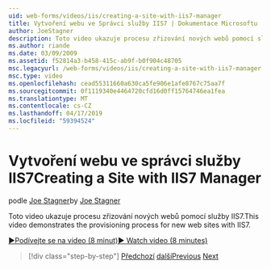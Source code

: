 ```yaml
---
uid: web-forms/videos/iis/creating-a-site-with-iis7-manager
title: Vytvoření webu ve Správci služby IIS7 | Dokumentace Microsoftu
author: JoeStagner
description: Toto video ukazuje procesu zřizování nových webů pomocí služby IIS7.
ms.author: riande
ms.date: 03/09/2009
ms.assetid: f52814a3-b458-415c-ab9f-b0f904c48705
msc.legacyurl: /web-forms/videos/iis/creating-a-site-with-iis7-manager
msc.type: video
ms.openlocfilehash: cead55311660a630ca5fe906e1afe8767c75aa7f
ms.sourcegitcommit: 0f1119340e4464720cfd16d0ff15764746ea1fea
ms.translationtype: MT
ms.contentlocale: cs-CZ
ms.lasthandoff: 04/17/2019
ms.locfileid: "59394524"
---
```

# <a name="creating-a-site-with-iis7-manager"></a><span data-ttu-id="d1211-103">Vytvoření webu ve správci služby IIS7</span><span class="sxs-lookup"><span data-stu-id="d1211-103">Creating a Site with IIS7 Manager</span></span>

<span data-ttu-id="d1211-104">podle [Joe Stagner](https://github.com/JoeStagner)</span><span class="sxs-lookup"><span data-stu-id="d1211-104">by [Joe Stagner](https://github.com/JoeStagner)</span></span>

<span data-ttu-id="d1211-105">Toto video ukazuje procesu zřizování nových webů pomocí služby IIS7.</span><span class="sxs-lookup"><span data-stu-id="d1211-105">This video demonstrates the provisioning process for new web sites with IIS7.</span></span>

[<span data-ttu-id="d1211-106">&#9654;Podívejte se na video (8 minut)</span><span class="sxs-lookup"><span data-stu-id="d1211-106">&#9654; Watch video (8 minutes)</span></span>](https://channel9.msdn.com/Blogs/ASP-NET-Site-Videos/creating-a-site-with-iis7-manager)

> [!div class="step-by-step"]
> <span data-ttu-id="d1211-107">[Předchozí](troubleshooting-production-aspnet-apps.md)
> [další](installing-ftp7.md)</span><span class="sxs-lookup"><span data-stu-id="d1211-107">[Previous](troubleshooting-production-aspnet-apps.md)
[Next](installing-ftp7.md)</span></span>
